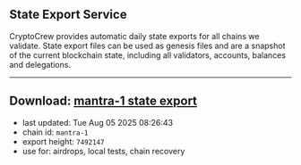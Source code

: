 ## State Export Service
CryptoCrew provides automatic daily state exports for all chains we validate. State export files can be used as genesis files and are a snapshot of the current blockchain state, including all validators, accounts, balances and delegations.

---
**Download: [mantra-1 state export](https://dl-eu2.ccvalidators.com/SERVICE/mantrachain/mantra-1_export_7492147.json)**
---

- last updated: Tue Aug 05 2025 08:26:43
- chain id: `mantra-1`
- export height: `7492147`
- use for: airdrops, local tests, chain recovery
